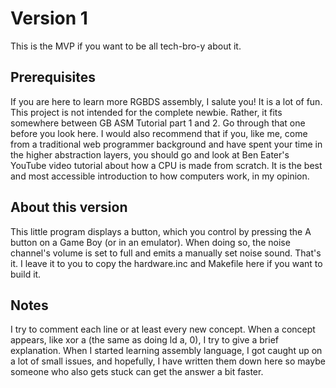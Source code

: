 # Version 1
This is the MVP if you want to be all tech-bro-y about it.

## Prerequisites
If you are here to learn more RGBDS assembly, I salute you! It is a lot of fun. This project is not intended for the complete newbie. Rather, it fits somewhere between GB ASM Tutorial part 1 and 2. Go through that one before you look here. I would also recommend that if you, like me, come from a traditional web programmer background and have spent your time in the higher abstraction layers, you should go and look at Ben Eater's YouTube video tutorial about how a CPU is made from scratch. It is the best and most accessible introduction to how computers work, in my opinion.

## About this version
This little program displays a button, which you control by pressing the A button on a Game Boy (or in an emulator). When doing so, the noise channel's volume is set to full and emits a manually set noise sound. That's it. I leave it to you to copy the hardware.inc and Makefile here if you want to build it.

## Notes
I try to comment each line or at least every new concept. When a concept appears, like xor a (the same as doing ld a, 0), I try to give a brief explanation. When I started learning assembly language, I got caught up on a lot of small issues, and hopefully, I have written them down here so maybe someone who also gets stuck can get the answer a bit faster.